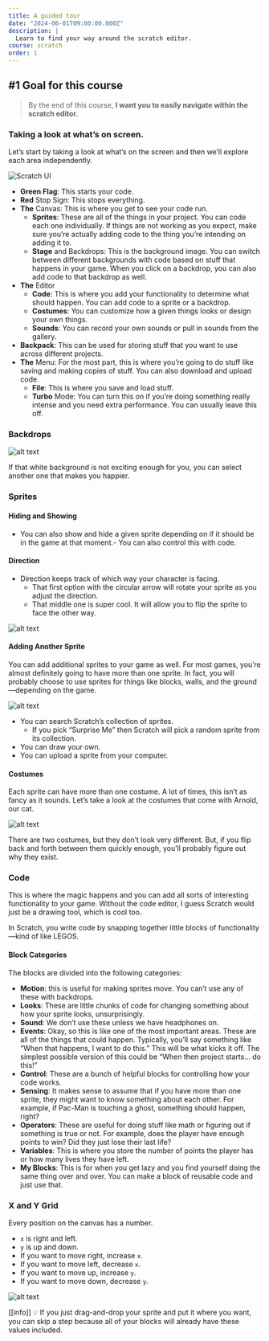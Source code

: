 ```yaml
---
title: A guided tour
date: "2024-06-01T09:00:00.000Z"
description: |
  Learn to find your way around the scratch editor.
course: scratch
order: 1
---
```


## #1 Goal for this course

> By the end of this course, **I want you to easily navigate within the scratch editor.**

### Taking a look at what’s on screen.

Let’s start by taking a look at what’s on the screen and then we’ll explore each area independently.

![Scratch UI](image.png)

- **Green Flag**: This starts your code.
- **Red** Stop Sign: This stops everything.
- **The** Canvas: This is where you get to see your code run.
  - **Sprites**: These are all of the things in your project. You can code each one individually. If things are not working as you expect, make sure you’re actually adding code to the thing you’re intending on adding it to.
  - **Stage** and Backdrops: This is the background image. You can switch between different backgrounds with code based on stuff that happens in your game. When you click on a backdrop, you can also add code to that backdrop as well.
- **The** Editor
  - **Code**: This is where you add your functionality to determine what should happen. You can add code to a sprite or a backdrop.
  - **Costumes**: You can customize how a given things looks or design your own things.
  - **Sounds**: You can record your own sounds or pull in sounds from the gallery.
- **Backpack**: This can be used for storing stuff that you want to use across different projects.
- **The** Menu: For the most part, this is where you’re going to do stuff like saving and making copies of stuff. You can also download and upload code.
  - **File**: This is where you save and load stuff.
  - **Turbo** Mode: You can turn this on if you’re doing something really intense and you need extra performance. You can usually leave this off.

### Backdrops

![alt text](image-1.png)

If that white background is not exciting enough for you, you can select another one that makes you happier.

### Sprites

#### Hiding and Showing

- You can also show and hide a given sprite depending on if it should be in the game at that moment.- You can also control this with code.

#### Direction

- Direction keeps track of which way your character is facing.
  - That first option with the circular arrow will rotate your sprite as you adjust the direction.
  - That middle one is super cool. It will allow you to flip the sprite to face the other way.

![alt text](image-2.png)

#### Adding Another Sprite

You can add additional sprites to your game as well. For most games, you’re almost definitely going to have more than one sprite. In fact, you will probably choose to use sprites for things like blocks, walls, and the ground—depending on the game.

![alt text](image-3.png)

- You can search Scratch’s collection of sprites.
  - If you pick “Surprise Me” then Scratch will pick a random sprite from its collection.
- You can draw your own.
- You can upload a sprite from your computer.

#### Costumes

Each sprite can have more than one costume. A lot of times, this isn’t as fancy as it sounds. Let’s take a look at the costumes that come with Arnold, our cat.

![alt text](image-4.png)

There are two costumes, but they don’t look very different. But, if you flip back and forth between them quickly enough, you’ll probably figure out why they exist.

### Code

This is where the magic happens and you can add all sorts of interesting functionality to your game. Without the code editor, I guess Scratch would just be a drawing tool, which is cool too.

In Scratch, you write code by snapping together little blocks of functionality—kind of like LEGOS.

#### Block Categories

The blocks are divided into the following categories:

- **Motion**: this is useful for making sprites move. You can’t use any of these with backdrops.
- **Looks**: These are little chunks of code for changing something about how your sprite looks, unsurprisingly.
- **Sound**: We don’t use these unless we have headphones on.
- **Events**: Okay, so this is like one of the most important areas. These are all of the things that could happen. Typically, you’ll say something like “When that happens, I want to do this.” This will be what kicks it off. The simplest possible version of this could be “When then project starts… do this!”
- **Control**: These are a bunch of helpful blocks for controlling how your code works.
- **Sensing**: It makes sense to assume that if you have more than one sprite, they might want to know something about each other. For example, if Pac-Man is touching a ghost, something should happen, right?
- **Operators**: These are useful for doing stuff like math or figuring out if something is true or not. For example, does the player have enough points to win? Did they just lose their last life?
- **Variables**: This is where you store the number of points the player has or how many lives they have left.
- **My Blocks**: This is for when you get lazy and you find yourself doing the same thing over and over. You can make a block of reusable code and just use that.

### X and Y Grid

Every position on the canvas has a number.

- `x` is right and left.
- `y` is up and down.
- If you want to move right, increase `x`.
- If you want to move left, decrease `x`.
- If you want to move up, increase `y`.
- If you want to move down, decrease `y`.

![alt text](image-5.png)

[[info]]
:bulb:
If you just drag-and-drop your sprite and put it where you want, you can skip a step because all of your blocks will already have these values included.
